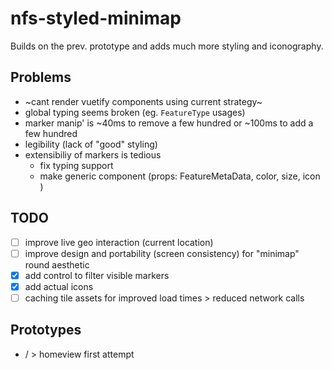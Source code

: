 # nfs-styled-minimap

Builds on the prev. prototype and adds much more styling and iconography.

## Problems

- ~cant render vuetify components using current strategy~
- global typing seems broken (eg. `FeatureType` usages)
- marker manip' is ~40ms to remove a few hundred or ~100ms to add a few hundred
- legibility (lack of "good" styling)
- extensibiliy of markers is tedious
  - fix typing support
  - make generic component (props: FeatureMetaData, color, size, icon )

## TODO

- [ ] improve live geo interaction (current location)
- [ ] improve design and portability (screen consistency) for "minimap" round aesthetic
- [x] add control to filter visible markers
- [x] add actual icons
- [ ] caching tile assets for improved load times > reduced network calls

## Prototypes

- / > homeview first attempt

